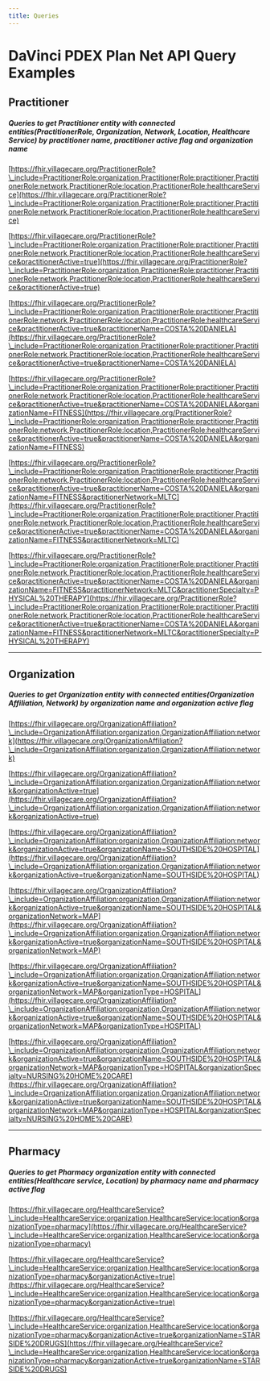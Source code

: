 ```yaml
---
title: Queries
---
```


# DaVinci PDEX Plan Net API Query Examples
## Practitioner
##### Queries to get Practitioner entity with connected entities(PractitionerRole, Organization, Network, Location, Healthcare Service) by practitioner name, practitioner active flag and organization name

[https://fhir.villagecare.org/PractitionerRole?\_include=PractitionerRole:organization,PractitionerRole:practitioner,PractitionerRole:network,PractitionerRole:location,PractitionerRole:healthcareService](https://fhir.villagecare.org/PractitionerRole?\_include=PractitionerRole:organization,PractitionerRole:practitioner,PractitionerRole:network,PractitionerRole:location,PractitionerRole:healthcareService)

[https://fhir.villagecare.org/PractitionerRole?\_include=PractitionerRole:organization,PractitionerRole:practitioner,PractitionerRole:network,PractitionerRole:location,PractitionerRole:healthcareService&practitionerActive=true](https://fhir.villagecare.org/PractitionerRole?\_include=PractitionerRole:organization,PractitionerRole:practitioner,PractitionerRole:network,PractitionerRole:location,PractitionerRole:healthcareService&practitionerActive=true)

[https://fhir.villagecare.org/PractitionerRole?\_include=PractitionerRole:organization,PractitionerRole:practitioner,PractitionerRole:network,PractitionerRole:location,PractitionerRole:healthcareService&practitionerActive=true&practitionerName=COSTA%20DANIELA](https://fhir.villagecare.org/PractitionerRole?\_include=PractitionerRole:organization,PractitionerRole:practitioner,PractitionerRole:network,PractitionerRole:location,PractitionerRole:healthcareService&practitionerActive=true&practitionerName=COSTA%20DANIELA)

[https://fhir.villagecare.org/PractitionerRole?\_include=PractitionerRole:organization,PractitionerRole:practitioner,PractitionerRole:network,PractitionerRole:location,PractitionerRole:healthcareService&practitionerActive=true&practitionerName=COSTA%20DANIELA&organizationName=FITNESS](https://fhir.villagecare.org/PractitionerRole?\_include=PractitionerRole:organization,PractitionerRole:practitioner,PractitionerRole:network,PractitionerRole:location,PractitionerRole:healthcareService&practitionerActive=true&practitionerName=COSTA%20DANIELA&organizationName=FITNESS)

[https://fhir.villagecare.org/PractitionerRole?\_include=PractitionerRole:organization,PractitionerRole:practitioner,PractitionerRole:network,PractitionerRole:location,PractitionerRole:healthcareService&practitionerActive=true&practitionerName=COSTA%20DANIELA&organizationName=FITNESS&practitionerNetwork=MLTC](https://fhir.villagecare.org/PractitionerRole?\_include=PractitionerRole:organization,PractitionerRole:practitioner,PractitionerRole:network,PractitionerRole:location,PractitionerRole:healthcareService&practitionerActive=true&practitionerName=COSTA%20DANIELA&organizationName=FITNESS&practitionerNetwork=MLTC)

[https://fhir.villagecare.org/PractitionerRole?\_include=PractitionerRole:organization,PractitionerRole:practitioner,PractitionerRole:network,PractitionerRole:location,PractitionerRole:healthcareService&practitionerActive=true&practitionerName=COSTA%20DANIELA&organizationName=FITNESS&practitionerNetwork=MLTC&practitionerSpecialty=PHYSICAL%20THERAPY](https://fhir.villagecare.org/PractitionerRole?\_include=PractitionerRole:organization,PractitionerRole:practitioner,PractitionerRole:network,PractitionerRole:location,PractitionerRole:healthcareService&practitionerActive=true&practitionerName=COSTA%20DANIELA&organizationName=FITNESS&practitionerNetwork=MLTC&practitionerSpecialty=PHYSICAL%20THERAPY)
____

## Organization
##### Queries to get Organization entity with connected entities(Organization Affiliation, Network) by organization name and organization active flag

[https://fhir.villagecare.org/OrganizationAffiliation?\_include=OrganizationAffiliation:organization,OrganizationAffiliation:network](https://fhir.villagecare.org/OrganizationAffiliation?\_include=OrganizationAffiliation:organization,OrganizationAffiliation:network)

[https://fhir.villagecare.org/OrganizationAffiliation?\_include=OrganizationAffiliation:organization,OrganizationAffiliation:network&organizationActive=true](https://fhir.villagecare.org/OrganizationAffiliation?\_include=OrganizationAffiliation:organization,OrganizationAffiliation:network&organizationActive=true)

[https://fhir.villagecare.org/OrganizationAffiliation?\_include=OrganizationAffiliation:organization,OrganizationAffiliation:network&organizationActive=true&organizationName=SOUTHSIDE%20HOSPITAL](https://fhir.villagecare.org/OrganizationAffiliation?\_include=OrganizationAffiliation:organization,OrganizationAffiliation:network&organizationActive=true&organizationName=SOUTHSIDE%20HOSPITAL)

[https://fhir.villagecare.org/OrganizationAffiliation?\_include=OrganizationAffiliation:organization,OrganizationAffiliation:network&organizationActive=true&organizationName=SOUTHSIDE%20HOSPITAL&organizationNetwork=MAP](https://fhir.villagecare.org/OrganizationAffiliation?\_include=OrganizationAffiliation:organization,OrganizationAffiliation:network&organizationActive=true&organizationName=SOUTHSIDE%20HOSPITAL&organizationNetwork=MAP)

[https://fhir.villagecare.org/OrganizationAffiliation?\_include=OrganizationAffiliation:organization,OrganizationAffiliation:network&organizationActive=true&organizationName=SOUTHSIDE%20HOSPITAL&organizationNetwork=MAP&organizationType=HOSPITAL](https://fhir.villagecare.org/OrganizationAffiliation?\_include=OrganizationAffiliation:organization,OrganizationAffiliation:network&organizationActive=true&organizationName=SOUTHSIDE%20HOSPITAL&organizationNetwork=MAP&organizationType=HOSPITAL)

[https://fhir.villagecare.org/OrganizationAffiliation?\_include=OrganizationAffiliation:organization,OrganizationAffiliation:network&organizationActive=true&organizationName=SOUTHSIDE%20HOSPITAL&organizationNetwork=MAP&organizationType=HOSPITAL&organizationSpecialty=NURSING%20HOME%20CARE](https://fhir.villagecare.org/OrganizationAffiliation?\_include=OrganizationAffiliation:organization,OrganizationAffiliation:network&organizationActive=true&organizationName=SOUTHSIDE%20HOSPITAL&organizationNetwork=MAP&organizationType=HOSPITAL&organizationSpecialty=NURSING%20HOME%20CARE)
____

## Pharmacy
##### Queries to get Pharmacy organization entity with connected entities(Healthcare service, Location) by pharmacy name and pharmacy active flag

[https://fhir.villagecare.org/HealthcareService?\_include=HealthcareService:organization,HealthcareService:location&organizationType=pharmacy](https://fhir.villagecare.org/HealthcareService?\_include=HealthcareService:organization,HealthcareService:location&organizationType=pharmacy)

[https://fhir.villagecare.org/HealthcareService?\_include=HealthcareService:organization,HealthcareService:location&organizationType=pharmacy&organizationActive=true](https://fhir.villagecare.org/HealthcareService?\_include=HealthcareService:organization,HealthcareService:location&organizationType=pharmacy&organizationActive=true)

[https://fhir.villagecare.org/HealthcareService?\_include=HealthcareService:organization,HealthcareService:location&organizationType=pharmacy&organizationActive=true&organizationName=STARSIDE%20DRUGS](https://fhir.villagecare.org/HealthcareService?\_include=HealthcareService:organization,HealthcareService:location&organizationType=pharmacy&organizationActive=true&organizationName=STARSIDE%20DRUGS)
